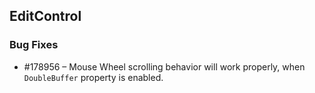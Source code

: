 ## EditControl

### Bug Fixes


* \#178956 – Mouse Wheel scrolling behavior will work properly, when `DoubleBuffer` property is enabled. 